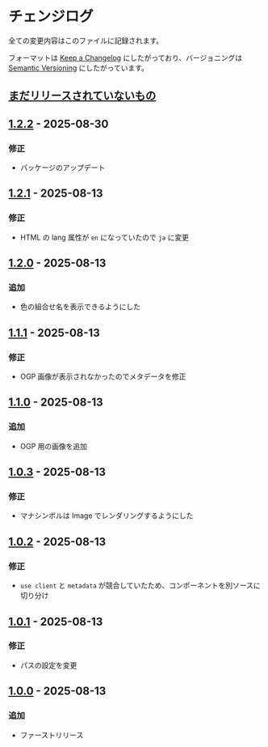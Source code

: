 # チェンジログ

全ての変更内容はこのファイルに記録されます。

フォーマットは [Keep a Changelog](https://keepachangelog.com/en/1.1.0/) にしたがっており、バージョニングは [Semantic Versioning](https://semver.org/spec/v2.0.0.html) にしたがっています。

## [まだリリースされていないもの]

## [1.2.2] - 2025-08-30

### 修正

- パッケージのアップデート

## [1.2.1] - 2025-08-13

### 修正

- HTML の lang 属性が `en` になっていたので `ja` に変更

## [1.2.0] - 2025-08-13

### 追加

- 色の組合せ名を表示できるようにした

## [1.1.1] - 2025-08-13

### 修正

- OGP 画像が表示されなかったのでメタデータを修正

## [1.1.0] - 2025-08-13

### 追加

- OGP 用の画像を追加

## [1.0.3] - 2025-08-13

### 修正

- マナシンボルは Image でレンダリングするようにした

## [1.0.2] - 2025-08-13

### 修正

- `use client` と `metadata` が競合していたため、コンポーネントを別ソースに切り分け

## [1.0.1] - 2025-08-13

### 修正

- パスの設定を変更

## [1.0.0] - 2025-08-13

### 追加

- ファーストリリース

[まだリリースされていないもの]: https://github.com/izzet-mtg/color-combo-lottery/compare/v1.2.2...HEAD
[1.2.2]: https://github.com/izzet-mtg/color-combo-lottery/compare/v1.2.1...v1.2.2
[1.2.1]: https://github.com/izzet-mtg/color-combo-lottery/compare/v1.2.0...v1.2.1
[1.2.0]: https://github.com/izzet-mtg/color-combo-lottery/compare/v1.1.1...v1.2.0
[1.1.1]: https://github.com/izzet-mtg/color-combo-lottery/compare/v1.1.0...v1.1.1
[1.1.0]: https://github.com/izzet-mtg/color-combo-lottery/compare/v1.0.3...v1.1.0
[1.0.3]: https://github.com/izzet-mtg/color-combo-lottery/compare/v1.0.2...v1.0.3
[1.0.2]: https://github.com/izzet-mtg/color-combo-lottery/compare/v1.0.1...v1.0.2
[1.0.1]: https://github.com/izzet-mtg/color-combo-lottery/compare/v1.0.0...v1.0.1
[1.0.0]: https://github.com/izzet-mtg/color-combo-lottery/releases/tag/v1.0.0
